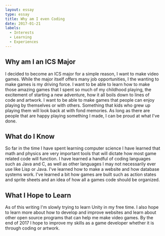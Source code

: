 ```yaml
---
layout: essay
type: essay
title: Why am I even Coding
date: 2017-01-21
labels:
  - Interests
  - Learning
  - Experiences
---
```


## Why am I an ICS Major

I decided to become an ICS major for a simple reason, I want to make video games. While the major itself offers many job opportunities, I the wanting to make games is my driving force. I want to be able to learn how to make those amazing games that I spent so much of my childhood playing, the excitement of starting a new adventure, how it all boils down to lines of code and artwork. I want to be able to make games that people can enjoy playing by themselves or with others. Something that kids who grew up playing them will look back at with fond memories. As long as there are people that are happy playing something I made, I can be proud at what I've done.

## What do I Know

So far in the time I have spent learning computer science I have learned that math and physics are very important tools that will dictate how most game related code will function. I have learned a handful of coding languages such as Java and C, as well as other languages I may not necessarily ever use like Lisp or Java. I've learned how to make a website and how database systems work. I've learned a bit how games are built such as action states and sprite sheets and an idea of how all a games code should be organized.

## What I Hope to Learn

As of this writing I'm slowly trying to learn Unity in my free time. I also hope to learn more about how to develop and improve websites and learn about other open source programs that can help me make video games. By the end of 2017 I hope to improve my skills as a game developer whether it is through coding or artwork.
